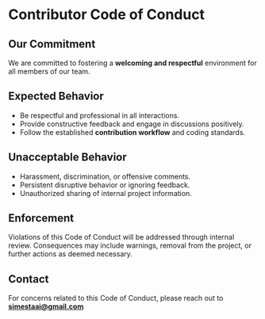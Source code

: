 # Contributor Code of Conduct

## Our Commitment
We are committed to fostering a **welcoming and respectful** environment for all members of our team. 

## Expected Behavior
- Be respectful and professional in all interactions.
- Provide constructive feedback and engage in discussions positively.
- Follow the established **contribution workflow** and coding standards.

## Unacceptable Behavior
- Harassment, discrimination, or offensive comments.
- Persistent disruptive behavior or ignoring feedback.
- Unauthorized sharing of internal project information.

## Enforcement
Violations of this Code of Conduct will be addressed through internal review. Consequences may include warnings, removal from the project, or further actions as deemed necessary.

## Contact
For concerns related to this Code of Conduct, please reach out to **[simestaai@gmail.com](mailto:simestaai@gmail.com)**